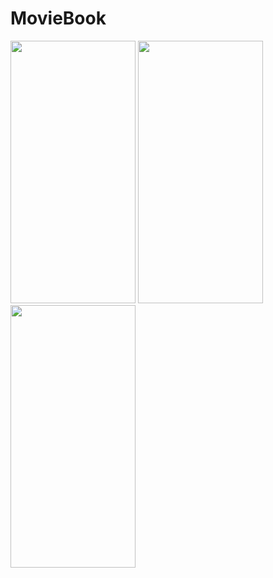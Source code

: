 # MovieBook


<img src="https://github.com/sevdeaydiin/MovieBook/assets/74006598/cc08b54f-2f22-4b42-97f1-103e62b8b3bf" width="200" height="420" />  <img src="https://github.com/sevdeaydiin/MovieBook/assets/74006598/15623066-5798-415c-8629-f431abc6c887" width="200" height="420" />   <img src="https://github.com/sevdeaydiin/MovieBook/assets/74006598/d000c0df-28d8-4746-ba5b-7fd246ea2bb5" width="200" height="420" />      
     

